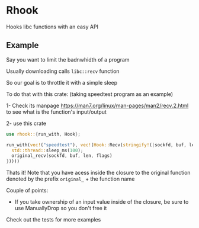 # Rhook

Hooks libc functions with an easy API

## Example

Say you want to limit the badnwhidth of a program

Usually downloading calls `libc::recv` function

So our goal is to throttle it with a simple sleep

To do that with this crate: (taking speedtest program as an example)

1- Check its manpage https://man7.org/linux/man-pages/man2/recv.2.html to see what is the
function's input/output

2- use this crate
```rust
use rhook::{run_with, Hook};

run_with(vec!("speedtest"), vec!(Hook::Recv(stringify!(|sockfd, buf, len, flags|{
  std::thread::sleep_ms(100);
  original_recv(sockfd, buf, len, flags)
}))))
```

Thats it!
Note that you have acess inside the closure to the original function denoted by the prefix
`original_` + the function name


Couple of points:
- If you take ownership of an input value inside of the closure, be sure to use ManuallyDrop so
you don't free it

Check out the tests for more examples
